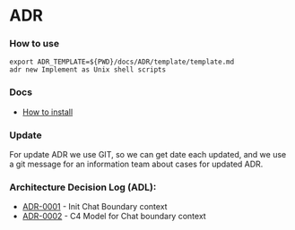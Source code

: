 # ADR

### How to use

```shell
export ADR_TEMPLATE=${PWD}/docs/ADR/template/template.md
adr new Implement as Unix shell scripts
```

### Docs

- [How to install](https://github.com/npryce/adr-tools/blob/master/INSTALL.md)

### Update

For update ADR we use GIT, so we can get date each updated, and we use a git message
for an information team about cases for updated ADR.

### Architecture Decision Log (ADL):

- [ADR-0001](./decisions/0001-init.md) - Init Chat Boundary context
- [ADR-0002](./decisions/0002-c4.md) - C4 Model for Chat boundary context
